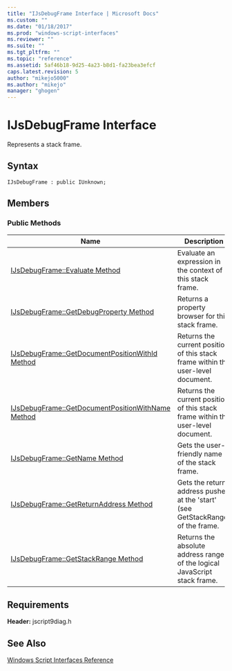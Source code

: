 ```yaml
---
title: "IJsDebugFrame Interface | Microsoft Docs"
ms.custom: ""
ms.date: "01/18/2017"
ms.prod: "windows-script-interfaces"
ms.reviewer: ""
ms.suite: ""
ms.tgt_pltfrm: ""
ms.topic: "reference"
ms.assetid: 5af46b18-9d25-4a23-b8d1-fa23bea3efcf
caps.latest.revision: 5
author: "mikejo5000"
ms.author: "mikejo"
manager: "ghogen"
---
```

# IJsDebugFrame Interface
Represents a stack frame.  
  
## Syntax  
  
```  
IJsDebugFrame : public IUnknown;  
```  
  
## Members  
  
### Public Methods  
  
|Name|Description|  
|----------|-----------------|  
|[IJsDebugFrame::Evaluate Method](../../winscript/reference/ijsdebugframe-evaluate-method.md)|Evaluate an expression in the context of this stack frame.|  
|[IJsDebugFrame::GetDebugProperty Method](../../winscript/reference/ijsdebugframe-getdebugproperty-method.md)|Returns a property browser for this stack frame.|  
|[IJsDebugFrame::GetDocumentPositionWithId Method](../../winscript/reference/ijsdebugframe-getdocumentpositionwithid-method.md)|Returns the current position of this stack frame within the user-level document.|  
|[IJsDebugFrame::GetDocumentPositionWithName Method](../../winscript/reference/ijsdebugframe-getdocumentpositionwithname-method.md)|Returns the current position of this stack frame within the user-level document.|  
|[IJsDebugFrame::GetName Method](../../winscript/reference/ijsdebugframe-getname-method.md)|Gets the user-friendly name of the stack frame.|  
|[IJsDebugFrame::GetReturnAddress Method](../../winscript/reference/ijsdebugframe-getreturnaddress-method.md)|Gets the return address pushed at the 'start' (see GetStackRange) of the frame.|  
|[IJsDebugFrame::GetStackRange Method](../../winscript/reference/ijsdebugframe-getstackrange-method.md)|Returns the absolute address range of the logical JavaScript stack frame.|  
  
## Requirements  
 **Header:** jscript9diag.h  
  
## See Also  
 [Windows Script Interfaces Reference](../../winscript/reference/windows-script-interfaces-reference.md)